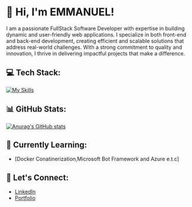 # 👋 Hi, I'm EMMANUEL!
I am a passionate FullStack Software Developer with expertise in building dynamic and user-friendly web applications. I specialize in both front-end and back-end development, creating efficient and scalable solutions that address real-world challenges. With a strong commitment to quality and innovation, I thrive in delivering impactful projects that make a difference.

## 💻 Tech Stack:
[![My Skills](https://skillicons.dev/icons?i=html,css,js,react,nodejs,python,django,java,php,mysql,postgres,sqlite,figma,netlify,vercel&theme=light)](https://skillicons.dev)

## 📊 GitHub Stats:

[![Anurag's GitHub stats](https://github-readme-stats.vercel.app/api?username=EM222&show_icons=true&theme=radical)](https://github.com/anuraghazra/github-readme-stats)

## 🌱 Currently Learning:
- [Docker Conatinerization,Microsoft Bot Framework and Azure e.t.c]

## 💬 Let's Connect:
- [LinkedIn](www.linkedin.com/in/emmanuel-ronoh-a56111216)
- [Portfolio]()
